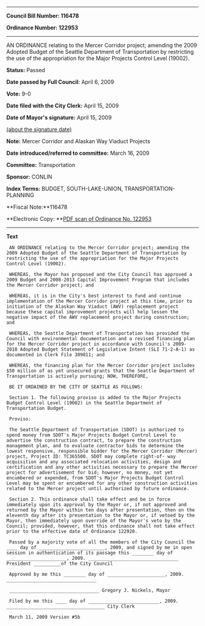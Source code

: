 

********

**Council Bill Number: 116478**
   
**Ordinance Number: 122953**
********

 AN ORDINANCE relating to the Mercer Corridor project; amending the 2009 Adopted Budget of the Seattle Department of Transportation by restricting the use of the appropriation for the Major Projects Control Level (19002).

**Status:** Passed
   
**Date passed by Full Council:** April 6, 2009
   
**Vote:** 9-0
   
**Date filed with the City Clerk:** April 15, 2009
   
**Date of Mayor's signature:** April 15, 2009
   
[(about the signature date)](/~public/approvaldate.htm)
   
   
**Note:** Mercer Corridor and Alaskan Way Viaduct Projects

   
**Date introduced/referred to committee:** March 16, 2009
   
**Committee:** Transportation
   
**Sponsor:** CONLIN
   
   
**Index Terms:** BUDGET, SOUTH-LAKE-UNION, TRANSPORTATION-PLANNING

**Fiscal Note:**116478

**Electronic Copy: **[PDF scan of Ordinance No. 122953](/~archives/Ordinances/Ord_122953.pdf)

********

**Text**
   
```
 AN ORDINANCE relating to the Mercer Corridor project; amending the 2009 Adopted Budget of the Seattle Department of Transportation by restricting the use of the appropriation for the Major Projects Control Level (19002).

 WHEREAS, the Mayor has proposed and the City Council has approved a 2009 Budget and 2008-2013 Capital Improvement Program that includes the Mercer Corridor project; and

 WHEREAS, it is in the City's best interest to fund and continue implementation of the Mercer Corridor project at this time, prior to initiation of the Alaskan Way Viaduct (AWV) replacement project because these capital improvement projects will help lessen the negative impact of the AWV replacement project during construction; and

 WHEREAS, the Seattle Department of Transportation has provided the Council with environmental documentation and a revised financing plan for the Mercer Corridor project in accordance with Council's 2009- 2010 Adopted Budget Statement of Legislative Intent (SLI 71-2-A-1) as documented in Clerk File 309811; and

 WHEREAS, the financing plan for the Mercer Corridor project includes $50 million of as yet unsecured grants that the Seattle Department of Transportation is actively pursuing; NOW, THEREFORE,

 BE IT ORDAINED BY THE CITY OF SEATTLE AS FOLLOWS:

 Section 1. The following proviso is added to the Major Projects Budget Control Level (19002) in the Seattle Department of Transportation Budget.

 Proviso:

 The Seattle Department of Transportation (SDOT) is authorized to spend money from SDOT's Major Projects Budget Control Level to advertise the construction contract, to prepare the construction management plan, and to evaluate contractor bids to determine the lowest responsive, responsible bidder for the Mercer Corridor (Mercer) project, Project ID: TC365500. SDOT may complete right-of- way acquisition and any associated relocation activities, design and certification and any other activities necessary to prepare the Mercer project for advertisement for bid; however, no money, not yet encumbered or expended, from SDOT's Major Projects Budget Control Level may be spent or encumbered for any other construction activities related to the Mercer project until authorized by future ordinance.

 Section 2. This ordinance shall take effect and be in force immediately upon its approval by the Mayor or, if not approved and returned by the Mayor within ten days after presentation, then on the eleventh day after its presentation to the Mayor or, if vetoed by the Mayor, then immediately upon override of the Mayor's veto by the Council; provided, however, that this ordinance shall not take effect prior to the effective date of Ordinance 122920.

 Passed by a majority vote of all the members of the City Council the ____ day of ________________________, 2009, and signed by me in open session in authentication of its passage this ________ day of ______________________, 2009. _________________________________ President __________of the City Council

 Approved by me this ________ day of _____________________, 2009. _________________________________

 _________________________________ Gregory J. Nickels, Mayor

 Filed by me this ____ day of __________________________, 2009. ____________________________________ City Clerk

 March 11, 2009 Version #5b

```
